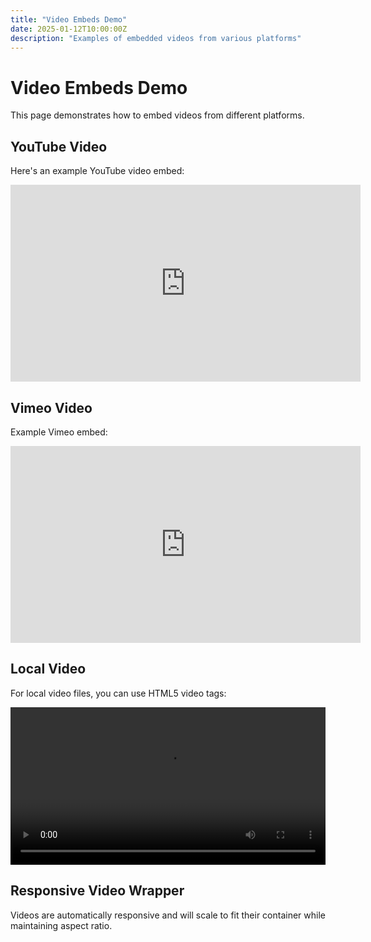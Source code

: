 ```yaml
---
title: "Video Embeds Demo"
date: 2025-01-12T10:00:00Z
description: "Examples of embedded videos from various platforms"
---
```


# Video Embeds Demo

This page demonstrates how to embed videos from different platforms.

## YouTube Video

Here's an example YouTube video embed:

<iframe width="560" height="315" src="https://www.youtube.com/embed/w7Ft2ymGmfc" title="YouTube video player" frameborder="0" allow="accelerometer; autoplay; clipboard-write; encrypted-media; gyroscope; picture-in-picture" allowfullscreen></iframe>

## Vimeo Video

Example Vimeo embed:

<iframe src="https://player.vimeo.com/video/146022717" width="560" height="315" frameborder="0" allow="autoplay; fullscreen; picture-in-picture" allowfullscreen></iframe>

## Local Video

For local video files, you can use HTML5 video tags:

<video width="100%" controls>
  <source src="/videos/sample.mp4" type="video/mp4">
  Your browser does not support the video tag.
</video>

## Responsive Video Wrapper

Videos are automatically responsive and will scale to fit their container while maintaining aspect ratio.